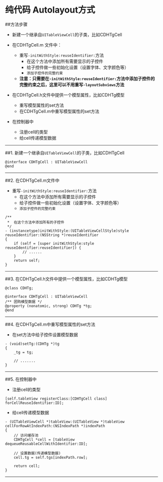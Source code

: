 # 纯代码 Autolayout方式


##方法步骤
- 新建一个继承自`UITableViewCell`的子类，比如CDHTgCell
- 在CDHTgCell.m 文件中：
    - 重写`-initWithStyle:reuseIdentifier:`方法
        - 在这个方法中添加所有需要显示的子控件
        - 给子控件做一些初始化设置（设置字体、文字颜色等）
        - `添加子控件的完整约束`
    - **注意：只需要在`-initWithStyle:reuseIdentifier:`方法中添加子控件的完整约束之后，这里可以不用重写`-layoutSubviews`方法**


- 在CDHTgCell.h文件中提供一个模型属性，比如CDHTg模型
    - 重写模型属性的set方法
    - 在CDHTgCell.m中重写模型属性的set方法


- 在控制器中
    - 注册cell的类型
    - 给cell传递模型数据



---

##1. 新建一个继承自`UITableViewCell`的子类，比如CDHTgCell
```objc
@interface CDHTgCell : UITableViewCell
@end
```


---

##2. 在CDHTgCell.m文件中
- 重写`-initWithStyle:reuseIdentifier:`方法
    - 在这个方法中添加所有需要显示的子控件
    - 给子控件做一些初始化设置（设置字体、文字颜色等）
    - `添加子控件的完整约束`

```objc
/**
 *  在这个方法中添加所有的子控件
 */
- (instancetype)initWithStyle:(UITableViewCellStyle)style reuseIdentifier:(NSString *)reuseIdentifier
{
    if (self = [super initWithStyle:style reuseIdentifier:reuseIdentifier]) {
        // ......
    }
    return self;
}
```

--- 

##3. 在CDHTgCell.h文件中提供一个模型属性，比如CDHTg模型
```objc
@class CDHTg;

@interface CDHTgCell : UITableViewCell
/** 团购模型数据 */
@property (nonatomic, strong) CDHTg *tg;
@end
```

--- 

##4. 在CDHTgCell.m中重写模型属性的set方法
- 在set方法中给子控件设置模型数据

```objc
- (void)setTg:(CDHTg *)tg
{
    _tg = tg;

    // .......
}
```

--- 

##5. 在控制器中
- 注册cell的类型

```objc
[self.tableView registerClass:[CDHTgCell class] forCellReuseIdentifier:ID];
```

- 给cell传递模型数据

```objc
- (UITableViewCell *)tableView:(UITableView *)tableView cellForRowAtIndexPath:(NSIndexPath *)indexPath
{
    // 访问缓存池
    CDHTgCell *cell = [tableView dequeueReusableCellWithIdentifier:ID];

    // 设置数据(传递模型数据)
    cell.tg = self.tgs[indexPath.row];

    return cell;
}
```

---